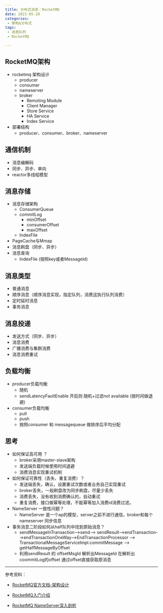```yaml
---
title: 分布式消息：RocketMQ
date: 2021-05-20
categories:
 - 架构&分布式
tags:
 - 消息队列
 - RocketMQ

---
```


## RocketMQ架构

- rocketmq 架构设计
  - producer 
  - consumer
  - nameserver
  - broker
    - Remoting Module
    - Client Manager
    - Store Service
    - HA Service
    - Index Service
- 部署结构
  - producer、consumer、broker、nameserver

## 通信机制

- 消息编解码
- 同步、异步、单向
- reactor多线程模型



## 消息存储

- 消息存储架构
  - ConsumerQueue
  - commitLog
    - minOffset
    - consumerOffset
    - maxOffset
  - IndexFile
- PageCache与Mmap
- 消息刷盘（同步、异步）
- 消息查询
  - IndexFile (按照key或者MessageId)

##  消息类型

- 普通消息
- 顺序消息（顺序消息实现，指定队列，消费这执行队列消费）
- 定时延时消息
- 事务消息

## 消息投递

- 发送方式（同步、异步）
- 消息消费
- 广播消费与集群消费
- 消息消费重试

## 负载均衡

- producer负载均衡
  - 随机
  - sendLatencyFaultEnable 开启则 随机+过滤not available (按时间做退避)
- consumer负载均衡
  - pull
  - push
  - 按照consumer 和 messagequeue 做排序后平均分配

## 思考

- 如何保证高可用 ？
  - broker采用master-slave架构
  - 发送端负载时候使用时间退避
  - 消费消息实现重试机制
- 如何保证可靠性（丢失、重复消费）？
  - 发送端丢失，确认，设置重试次数或者业务自己实现重试
  - broker丢失，一般刷盘改为同步刷盘，尽量少丢失
  - 消费丢失，没有收到消费确认的，自动重试
  - 重复消费，接口做幂等处理，不能幂等加入消费id消费过滤。
- NameServer 一致性问题？
  - NameServer  是一个ap的模型，server之前不进行通信，broker和每个nameserver 同步信息
- 事务消息二阶段如何从half队列中找到原始消息？
  - sendMessageInTransaction-->send--> sendResult-->endTransaction-->endTransactionOneWay-->EndTransactionProcessor --> TransactionalMessageServiceImpl.commitMessage --> getHalfMessageByOffset
  - 利用sendResult 的 offsetMsgId 解析出MessageId 在解析出coommitLog的offset 通过offset直接获取原消息





---

参考资料：

- [RocketMQ官方文档-架构设计](https://github.com/apache/rocketmq/blob/master/docs/cn/architecture.md)

- [RocketMQ入门介绍](https://www.cnblogs.com/myseries/p/13153797.html)

- [RocketMQ NameServer深入剖析](https://cloud.tencent.com/developer/article/1543490)

